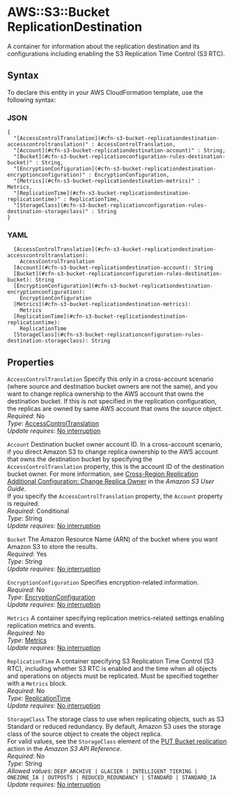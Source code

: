 # AWS::S3::Bucket ReplicationDestination<a name="aws-properties-s3-bucket-replicationconfiguration-rules-destination"></a>

A container for information about the replication destination and its configurations including enabling the S3 Replication Time Control \(S3 RTC\)\.

## Syntax<a name="aws-properties-s3-bucket-replicationconfiguration-rules-destination-syntax"></a>

To declare this entity in your AWS CloudFormation template, use the following syntax:

### JSON<a name="aws-properties-s3-bucket-replicationconfiguration-rules-destination-syntax.json"></a>

```
{
  "[AccessControlTranslation](#cfn-s3-bucket-replicationdestination-accesscontroltranslation)" : AccessControlTranslation,
  "[Account](#cfn-s3-bucket-replicationdestination-account)" : String,
  "[Bucket](#cfn-s3-bucket-replicationconfiguration-rules-destination-bucket)" : String,
  "[EncryptionConfiguration](#cfn-s3-bucket-replicationdestination-encryptionconfiguration)" : EncryptionConfiguration,
  "[Metrics](#cfn-s3-bucket-replicationdestination-metrics)" : Metrics,
  "[ReplicationTime](#cfn-s3-bucket-replicationdestination-replicationtime)" : ReplicationTime,
  "[StorageClass](#cfn-s3-bucket-replicationconfiguration-rules-destination-storageclass)" : String
}
```

### YAML<a name="aws-properties-s3-bucket-replicationconfiguration-rules-destination-syntax.yaml"></a>

```
  [AccessControlTranslation](#cfn-s3-bucket-replicationdestination-accesscontroltranslation): 
    AccessControlTranslation
  [Account](#cfn-s3-bucket-replicationdestination-account): String
  [Bucket](#cfn-s3-bucket-replicationconfiguration-rules-destination-bucket): String
  [EncryptionConfiguration](#cfn-s3-bucket-replicationdestination-encryptionconfiguration): 
    EncryptionConfiguration
  [Metrics](#cfn-s3-bucket-replicationdestination-metrics): 
    Metrics
  [ReplicationTime](#cfn-s3-bucket-replicationdestination-replicationtime): 
    ReplicationTime
  [StorageClass](#cfn-s3-bucket-replicationconfiguration-rules-destination-storageclass): String
```

## Properties<a name="aws-properties-s3-bucket-replicationconfiguration-rules-destination-properties"></a>

`AccessControlTranslation`  <a name="cfn-s3-bucket-replicationdestination-accesscontroltranslation"></a>
Specify this only in a cross\-account scenario \(where source and destination bucket owners are not the same\), and you want to change replica ownership to the AWS account that owns the destination bucket\. If this is not specified in the replication configuration, the replicas are owned by same AWS account that owns the source object\.  
*Required*: No  
*Type*: [AccessControlTranslation](aws-properties-s3-bucket-accesscontroltranslation.md)  
*Update requires*: [No interruption](https://docs.aws.amazon.com/AWSCloudFormation/latest/UserGuide/using-cfn-updating-stacks-update-behaviors.html#update-no-interrupt)

`Account`  <a name="cfn-s3-bucket-replicationdestination-account"></a>
Destination bucket owner account ID\. In a cross\-account scenario, if you direct Amazon S3 to change replica ownership to the AWS account that owns the destination bucket by specifying the `AccessControlTranslation` property, this is the account ID of the destination bucket owner\. For more information, see [Cross\-Region Replication Additional Configuration: Change Replica Owner](https://docs.aws.amazon.com/AmazonS3/latest/dev/crr-change-owner.html) in the *Amazon S3 User Guide*\.  
If you specify the `AccessControlTranslation` property, the `Account` property is required\.   
*Required*: Conditional  
*Type*: String  
*Update requires*: [No interruption](https://docs.aws.amazon.com/AWSCloudFormation/latest/UserGuide/using-cfn-updating-stacks-update-behaviors.html#update-no-interrupt)

`Bucket`  <a name="cfn-s3-bucket-replicationconfiguration-rules-destination-bucket"></a>
 The Amazon Resource Name \(ARN\) of the bucket where you want Amazon S3 to store the results\.  
*Required*: Yes  
*Type*: String  
*Update requires*: [No interruption](https://docs.aws.amazon.com/AWSCloudFormation/latest/UserGuide/using-cfn-updating-stacks-update-behaviors.html#update-no-interrupt)

`EncryptionConfiguration`  <a name="cfn-s3-bucket-replicationdestination-encryptionconfiguration"></a>
Specifies encryption\-related information\.  
*Required*: No  
*Type*: [EncryptionConfiguration](aws-properties-s3-bucket-encryptionconfiguration.md)  
*Update requires*: [No interruption](https://docs.aws.amazon.com/AWSCloudFormation/latest/UserGuide/using-cfn-updating-stacks-update-behaviors.html#update-no-interrupt)

`Metrics`  <a name="cfn-s3-bucket-replicationdestination-metrics"></a>
 A container specifying replication metrics\-related settings enabling replication metrics and events\.   
*Required*: No  
*Type*: [Metrics](aws-properties-s3-bucket-metrics.md)  
*Update requires*: [No interruption](https://docs.aws.amazon.com/AWSCloudFormation/latest/UserGuide/using-cfn-updating-stacks-update-behaviors.html#update-no-interrupt)

`ReplicationTime`  <a name="cfn-s3-bucket-replicationdestination-replicationtime"></a>
 A container specifying S3 Replication Time Control \(S3 RTC\), including whether S3 RTC is enabled and the time when all objects and operations on objects must be replicated\. Must be specified together with a `Metrics` block\.   
*Required*: No  
*Type*: [ReplicationTime](aws-properties-s3-bucket-replicationtime.md)  
*Update requires*: [No interruption](https://docs.aws.amazon.com/AWSCloudFormation/latest/UserGuide/using-cfn-updating-stacks-update-behaviors.html#update-no-interrupt)

`StorageClass`  <a name="cfn-s3-bucket-replicationconfiguration-rules-destination-storageclass"></a>
 The storage class to use when replicating objects, such as S3 Standard or reduced redundancy\. By default, Amazon S3 uses the storage class of the source object to create the object replica\.   
For valid values, see the `StorageClass` element of the [PUT Bucket replication](https://docs.aws.amazon.com/AmazonS3/latest/API/RESTBucketPUTreplication.html) action in the *Amazon S3 API Reference*\.  
*Required*: No  
*Type*: String  
*Allowed values*: `DEEP_ARCHIVE | GLACIER | INTELLIGENT_TIERING | ONEZONE_IA | OUTPOSTS | REDUCED_REDUNDANCY | STANDARD | STANDARD_IA`  
*Update requires*: [No interruption](https://docs.aws.amazon.com/AWSCloudFormation/latest/UserGuide/using-cfn-updating-stacks-update-behaviors.html#update-no-interrupt)